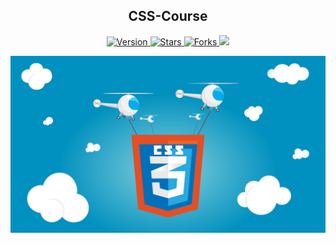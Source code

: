 
<h2 align="center"> CSS-Course </h2>

<p align="center">
  
  <a href="https://github.com/BrianMarquez3/CSS-Course/tags">
    <img src="https://img.shields.io/github/tag/BrianMarquez3/CSS-Course.svg?label=version&style=flat" alt="Version">
  </a>
  <a href="https://github.com/BrianMarquez3/CSS-Course/stargazers">
    <img src="https://img.shields.io/github/stars/BrianMarquez3/CSS-Course.svg?style=flat" alt="Stars">
  </a>
  <a href="https://github.com/BrianMarquez3/CSS-Course/network">
    <img src="https://img.shields.io/github/forks/BrianMarquez3/CSS-Course.svg?style=flat" alt="Forks">
  </a>
   </a>
   <a href="https://github.com/BrianMarquez3/CSS-Course/network">
    <img src="https://img.shields.io/badge/Plataform-Windows-blue">
  </a>
  
</p>
  
![python](./images/css.jpg)


